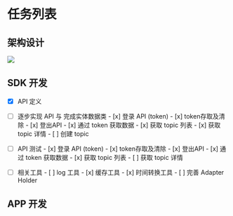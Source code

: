 # 任务列表

## 架构设计

![](https://ww2.sinaimg.cn/large/006tNc79ly1fcoclgo2rtj30cz076mxi.jpg)

## SDK 开发

- [x] API 定义
- [ ] 逐步实现 API 与 完成实体数据类
      - [x] 登录 API (token)
      - [x] token存取及清除
      - [x] 登出API
      - [x] 通过 token 获取数据
      - [x] 获取 topic 列表
      - [x] 获取 topic 详情
      - [ ] 创建 topic
- [ ] API 测试
      - [x] 登录 API (token)
      - [x] token存取及清除
      - [x] 登出API
      - [x] 通过 token 获取数据
      - [x] 获取 topic 列表
      - [ ] 获取 topic 详情
- [ ] 相关工具
      - [ ] log 工具
      - [x] 缓存工具
      - [x] 时间转换工具
      - [ ] 完善 Adapter Holder




## APP 开发

